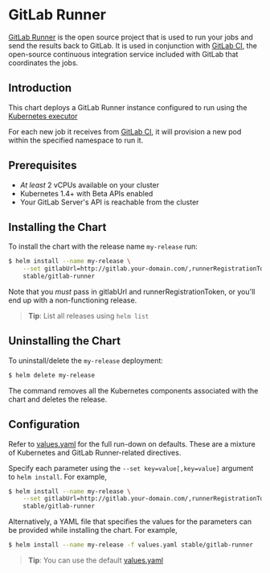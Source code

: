 # GitLab Runner

[GitLab Runner](https://docs.gitlab.com/runner) is the open source project that is used to run your jobs and send the results back to GitLab. It is used in conjunction with [GitLab CI](https://about.gitlab.com/gitlab-ci/), the open-source continuous integration service included with GitLab that coordinates the jobs.

## Introduction

This chart deploys a GitLab Runner instance configured to run using the [Kubernetes executor](https://docs.gitlab.com/runner/install/kubernetes.html)

For each new job it receives from [GitLab CI](https://about.gitlab.com/gitlab-ci/), it will provision a new pod within the specified namespace to run it.

## Prerequisites

- _At least_ 2 vCPUs available on your cluster
- Kubernetes 1.4+ with Beta APIs enabled
- Your GitLab Server's API is reachable from the cluster

## Installing the Chart

To install the chart with the release name `my-release` run:

```bash
$ helm install --name my-release \
    --set gitlabUrl=http://gitlab.your-domain.com/,runnerRegistrationToken=your-token \
    stable/gitlab-runner
```

Note that you _must_ pass in gitlabUrl and runnerRegistrationToken, or you'll end up with a non-functioning release.

> **Tip**: List all releases using `helm list`

## Uninstalling the Chart

To uninstall/delete the `my-release` deployment:

```bash
$ helm delete my-release
```

The command removes all the Kubernetes components associated with the chart and deletes the release.

## Configuration

Refer to [values.yaml](values.yaml) for the full run-down on defaults. These are a mixture of Kubernetes and GitLab Runner-related directives.

Specify each parameter using the `--set key=value[,key=value]` argument to `helm install`. For example,

```bash
$ helm install --name my-release \
    --set gitlabUrl=http://gitlab.your-domain.com/,runnerRegistrationToken=your-token,concurrent=4 \
    stable/gitlab-runner
```

Alternatively, a YAML file that specifies the values for the parameters can be provided while installing the chart. For example,

```bash
$ helm install --name my-release -f values.yaml stable/gitlab-runner
```

> **Tip**: You can use the default [values.yaml](values.yaml)
